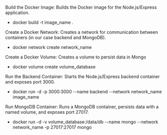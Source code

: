 Build the Docker Image: Builds the Docker image for the Node.js/Express application.

- docker build -t image_name .



Create a Docker Network: Creates a network for communication between containers (in our case backend and MongoDB).

- docker network create network_name


Create a Docker Volume: Creates a volume to persist data in Mongo

- docker volume create volume_database



Run the Backend Container: Starts the Node.js/Express backend container and exposes port 3000.

- docker run -d -p 3000:3000 --name backend --network network_name image_name



Run MongoDB Container: Runs a MongoDB container, persists data with a named volume, and exposes port 27017.

- docker run -d -v volume_database:/data/db --name mongo --network network_name -p 27017:27017 mongo
